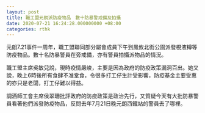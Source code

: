 ```yaml
---
layout: post
title: 職工盟元朗派防疫物品　數十防暴警戒備及拍攝
date: 2020-07-21 16:24:28.000000000 +08:00
categories: rthk
---
```


元朗7.21事件一周年，職工盟聯同部分屬會成員下午到鳳攸北街公園派發梘液樽等防疫物品。數十名防暴警員在旁戒備，亦有警員拍攝派物品的情況。

職工盟主席吳敏兒說，現時疫情嚴峻，主要是因為政府的防疫政策漏洞百出。她又說，晚上6時後所有食肆不准堂食，令很多打工仔生計受影響，防疫基金主要受惠的亦只是老闆，打工仔難以得益。

調酒師工會主席侯翠珊批評政府的防疫政策是政治先行，又質疑今天有大批防暴警員看著他們派發防疫物品，反問去年7月21日晚元朗西鐵站的警員去了哪裡。

